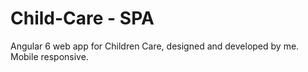 # Child-Care - SPA
Angular 6 web app for Children Care, designed and developed by me. Mobile responsive.

